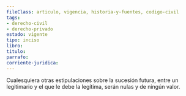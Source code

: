 ```yaml
---
fileClass: articulo, vigencia, historia-y-fuentes, codigo-civil
tags:
- derecho-civil
- derecho-privado
estado: vigente
tipo: inciso
libro:
titulo:
parrafo:
corriente-juridica:
---
```

Cualesquiera otras estipulaciones sobre la sucesión futura, entre un legitimario y el que le debe la legítima, serán nulas y de ningún valor.